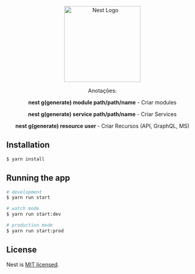 <p align="center">
  <a href="http://nestjs.com/" target="blank"><img src="https://nestjs.com/img/logo-small.svg" width="200" alt="Nest Logo" /></a>
</p>

[circleci-image]: https://img.shields.io/circleci/build/github/nestjs/nest/master?token=abc123def456
[circleci-url]: https://circleci.com/gh/nestjs/nest

<p align="center">Anotações:</p>
<p align="center"><strong>nest g(generate) module path/path/name</strong> - Criar modules</p>
<p align="center"><strong>nest g(generate) service path/path/name</strong> - Criar Services</p>
<p align="center"><strong>nest g(generate) resource user </strong> - Criar Recursos (API, GraphQL, MS)</p>

## Installation

```bash
$ yarn install
```

## Running the app

```bash
# development
$ yarn run start

# watch mode
$ yarn run start:dev

# production mode
$ yarn run start:prod
```
## License

Nest is [MIT licensed](LICENSE).
